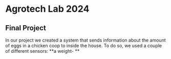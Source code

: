 # Agrotech Lab 2024 
## Final Project
In our project we created a system that sends information about the amount of eggs in a chicken coop to inside the house. To do so, we used a couple of different sensors:
**a weight- ** 
